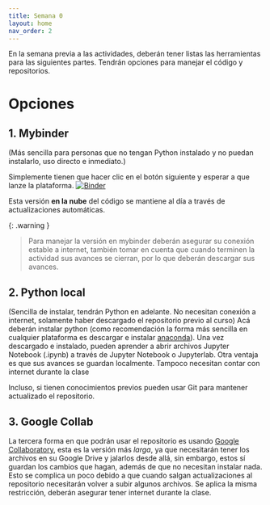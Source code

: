 ```yaml
---
title: Semana 0
layout: home
nav_order: 2
---
```


En la semana previa a las actividades, deberán tener listas las herramientas para las siguientes partes. Tendrán opciones para manejar el código y repositorios.

# Opciones
## 1. Mybinder
(Más sencilla para personas que no tengan Python instalado y no puedan instalarlo, uso directo e inmediato.)

Simplemente tienen que hacer clic en el botón siguiente y esperar a que lanze la plataforma.
[![Binder](https://mybinder.org/badge_logo.svg)](https://mybinder.org/v2/gh/LudCano/exoplanet_exploration/HEAD?labpath=code%2Fsemana0.ipynb)

Esta versión **en la nube** del código se mantiene al día a través de actualizaciones automáticas.

{: .warning }
> Para manejar la versión en mybinder deberán asegurar su conexión estable a internet, también tomar en cuenta que cuando terminen la actividad sus avances se cierran, por lo que deberán descargar sus avances.

## 2. Python local
(Sencilla de instalar, tendrán Python en adelante. No necesitan conexión a internet, solamente haber descargado el repositorio previo al curso)
Acá deberán instalar python (como recomendación la forma más sencilla en cualquier plataforma es descargar e instalar [anaconda](https://www.anaconda.com/download)).
Una vez descargado e instalado, pueden aprender a abrir archivos Jupyter Notebook (.ipynb) a través de Jupyter Notebook o Jupyterlab.
Otra ventaja es que sus avances se guardan localmente. Tampoco necesitan contar con internet durante la clase

Incluso, si tienen conocimientos previos pueden usar Git para mantener actualizado el repositorio.


## 3. Google Collab
La tercera forma en que podrán usar el repositorio es usando [Google Collaboratory](colab.google), esta es la versión más _larga_, ya que necesitarán tener los archivos en su Google Drive y jalarlos desde allá, sin embargo, estos sí guardan los cambios que hagan, además de que no necesitan instalar nada. Esto se complica un poco debido a que cuando salgan actualizaciones al repositorio necesitarán volver a subir algunos archivos.
Se aplica la misma restricción, deberán asegurar tener internet durante la clase.
